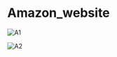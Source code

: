 # Amazon_website
![A1](https://github.com/Dhruva1096/Amazon_website/assets/147464131/c5c522ee-6cf2-4c1d-b64f-b1a645af6744)

![A2](https://github.com/Dhruva1096/Amazon_website/assets/147464131/2e2041af-bc02-4ae3-86c6-c4a6fcd88901)

